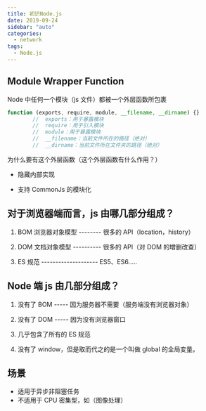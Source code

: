 ```yaml
---
title: 初识Node.js
date: 2019-09-24
sidebar: "auto"
categories:
  - network
tags:
  - Node.js
---
```


## Module Wrapper Function

Node 中任何一个模块（js 文件）都被一个外层函数所包裹

```js
function (exports, require, module, __filename, __dirname) {}
        //  exports：用于暴露模块
        //  require：用于引入模块
        //  module：用于暴露模块
        //  __filename：当前文件所在的路径（绝对）
        //  __dirname：当前文件所在文件夹的路径（绝对）

```

为什么要有这个外层函数（这个外层函数有什么作用？）

- 隐藏内部实现

- 支持 CommonJs 的模块化

## 对于浏览器端而言，js 由哪几部分组成？

1.  BOM 浏览器对象模型 -------- 很多的 API（location，history）

2.  DOM 文档对象模型 ---------- 很多的 API（对 DOM 的增删改查）

3.  ES 规范 -------------------- ES5、ES6.....

## Node 端 js 由几部分组成？

1.  没有了 BOM ----- 因为服务器不需要（服务端没有浏览器对象）

2.  没有了 DOM ----- 因为没有浏览器窗口

3.  几乎包含了所有的 ES 规范

4.  没有了 window，但是取而代之的是一个叫做 global 的全局变量。

## 场景

- 适用于异步非阻塞任务
- 不适用于 CPU 密集型，如（图像处理）

